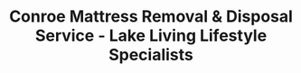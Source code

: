 ---
layout: location.njk
title: Conroe Mattress Removal & Disposal Service - Lake Living Lifestyle Specialists
description: Professional mattress removal in Conroe, TX. Next-day pickup  Serving lakefront communities, master-planned developments, and the fastest-growing city in Houston's north corridor.
permalink: /mattress-removal/texas/houston/conroe/
city: Conroe
state: Texas
stateSlug: texas
parentMetro: "Houston"
tier: 4
coordinates:
  lat: 30.3119
  lng: -95.4561
pricing:
  startingPrice: 125
  single: 125
  queen: 125
  king: 135
  boxSpring: 30
neighborhoods:
  - name: "Grand Central Park"
    zipCodes: ["77384"]
  - name: "Evergreen"
    zipCodes: ["77384"]
  - name: "Artavia"
    zipCodes: ["77385"]
  - name: "The Woodlands Hills"
    zipCodes: ["77385"]
  - name: "Harper's Preserve"
    zipCodes: ["77304"]
  - name: "April Sound"
    zipCodes: ["77356"]
  - name: "Bentwater"
    zipCodes: ["77356"]
  - name: "Point Aquarius"
    zipCodes: ["77356"]
  - name: "Cape Conroe"
    zipCodes: ["77304"]
  - name: "Corinthian Pointe"
    zipCodes: ["77304"]
  - name: "Del Lago"
    zipCodes: ["77304"]
  - name: "McDade Estates"
    zipCodes: ["77301"]
  - name: "Downtown Historic District"
    zipCodes: ["77301"]
zipCodes: 
  - "77301"
  - "77302"
  - "77303"
  - "77304"
  - "77384"
  - "77385"
  - "77356"
recyclingPartners:
  - "Waste Management Houston"
  - "Montgomery County Environmental Services"
  - "Texas Commission on Environmental Quality"
  - "Houston-Galveston Area Council"
  - "North Harris County Regional Water Authority"
localRegulations: "Conroe contracts Waste Management for municipal collection with monthly bulk item pickup requiring curbside placement by 6:30 AM on service day and strict 50-pound weight limits per item that exclude most king-size mattresses. The city's rapid growth creates service gaps where new residents in master-planned communities like Grand Central Park, Evergreen, and Artavia discover monthly scheduling cannot accommodate immediate disposal needs during home transitions. Lakefront properties throughout Lake Conroe's 21,000-acre recreational area face additional challenges with HOA bulk item restrictions and narrow access roads that complicate municipal collection logistics."
nearbyCities:
  - name: "Houston"
    slug: "houston"
    isSuburb: false
    distance: "40"
  - name: "League City"
    slug: "houston/league-city"
    isSuburb: true
    distance: "55"

reviews:
  count: 512
  featured:
    - reviewer: "Sandra M."
      rating: 5
      text: "Lakefront property with winding driveway - they handled the logistics perfectly while other services said it was too complicated."
      neighborhood: "Bentwater"
    - reviewer: "Mike R."
      rating: 5
      text: "New to Grand Central Park and didn't realize monthly pickup meant waiting three weeks. They came next day and solved everything."
      neighborhood: "Grand Central Park"
    - reviewer: "Jessica L."
      rating: 4
      text: "Harper's Preserve HOA has strict rules about bulk items. These folks knew exactly what paperwork was needed."
      neighborhood: "Harper's Preserve"
    - reviewer: "Carlos V."
      rating: 5
      text: "Apartment complex said absolutely no mattresses in dumpster. Called these guys and problem solved immediately."
      neighborhood: "Downtown Historic District"
    - reviewer: "Rachel K."
      rating: 5
      text: "King mattress was over the city's 50-pound limit for bulk pickup. They handled it with no weight restrictions."
      neighborhood: "Evergreen"

faqs:
  - question: "Do you serve Lake Conroe waterfront properties with access challenges?"
    answer: "Absolutely. We specialize in lakefront property logistics including narrow access roads, marina communities, and the unique requirements of waterfront developments like Bentwater, April Sound, and Point Aquarius throughout Lake Conroe's 21,000-acre recreational area."
  - question: "How do you handle master-planned community HOA requirements?"
    answer: "Our team understands the specific protocols for Conroe's major developments including Grand Central Park, Evergreen, Artavia, and Harper's Preserve. We coordinate with HOA management, handle required documentation, and follow community-specific bulk item placement guidelines."
  - question: "Can you work around the city's monthly bulk pickup limitations?"
    answer: "Yes, we eliminate Conroe's monthly scheduling restrictions entirely. While Waste Management only provides once-monthly bulk collection, our next-day service addresses immediate disposal needs common during home transitions in this rapidly growing community."
  - question: "What about the city's 50-pound weight limit per item?"
    answer: "We have no weight restrictions. While Conroe's municipal service excludes items over 50 pounds (including most king-size mattresses), our professional equipment handles any mattress size without limitations or additional fees."
  - question: "Do you serve apartment residents facing dumpster restrictions?"
    answer: "Yes, we specifically address Conroe's apartment disposal challenges. With 44.84% rental rate, many residents discover their complexes prohibit mattresses in community dumpsters. Our service provides transparent solutions at the same pricing for all residents."
  - question: "Can you accommodate the schedules of new residents unfamiliar with local services?"
    answer: "Absolutely. As the fastest-growing large city in America, Conroe has many new residents discovering municipal service limitations. We provide immediate solutions with flexible scheduling that doesn't require learning complex local waste management rules."
  - question: "How do you handle disposal needs during lake house seasonal transitions?"
    answer: "We serve Lake Conroe's recreational property owners with seasonal furniture changes, guest accommodation updates, and the lifestyle transitions common in waterfront communities where residents frequently refresh living spaces."
  - question: "What payment methods work for both residents and property management companies?"
    answer: "All major credit cards, cash, and corporate billing arrangements for the master-planned community developers, apartment management companies, and lakefront HOAs that manage Conroe's diverse residential landscape."

schema:
  "@type": "LocalBusiness"
  name: "A Bedder World Conroe"
  address:
    "@type": "PostalAddress"
    addressLocality: "Conroe"
    addressRegion: "TX"
    addressCountry: "US"
  geo:
    "@type": "GeoCoordinates" 
    latitude: 30.3119
    longitude: -95.4561
  telephone: "(720) 263-6094"
  priceRange: "$125-$180"
  aggregateRating:
    "@type": "AggregateRating"
    ratingValue: 4.9
    reviewCount: 512

pageContent:
  heroDescription: "Professional mattress removal serving Conroe with reliable next-day pickup. Over 1 million mattresses recycled nationwide. Serving everyone from lakefront properties to master-planned communities - book online today!"

  aboutService: "Mattress removal services in Conroe require specialized expertise addressing lake living logistics and master-planned community protocols, powered by our nationwide experience recycling over 1 million mattresses through proper eco-friendly disposal practices. Our professional approach eliminates the service gaps created by Conroe's rapid growth where new residents discover monthly municipal bulk pickup cannot accommodate immediate disposal needs during home transitions and furniture upgrades.

Lake Conroe's 21,000-acre recreational environment creates unique property access challenges that municipal services struggle to navigate effectively. We pride ourselves on proper eco-friendly disposal while mastering the logistics of waterfront developments like Bentwater's marina community, April Sound's gated golf course properties, and Point Aquarius's exclusive north shore locations where narrow access roads and HOA bulk item restrictions complicate traditional waste collection.

Master-planned community living dominates Conroe's residential landscape through developments like Grand Central Park's 2,046 acres, Evergreen's 740-acre Shea Homes exclusive community, and Artavia's ambitious 6,500-home development spanning 2,842 acres. These communities demand vendor coordination and documentation compliance that our experienced teams handle seamlessly while maintaining the service standards expected in this prestigious Montgomery County location.

Municipal weight limitations restricting bulk items to 50 pounds exclude most king-size mattresses from city collection, creating disposal barriers for families upgrading bedrooms in Conroe's growing community. Our service provides unlimited weight capacity with nationwide recycling expertise that supports the environmental consciousness valued throughout this lake-centered lifestyle community."

  serviceAreasIntro: "Complete mattress pickup coverage spans Lake Conroe's exclusive waterfront communities to inland master-planned developments, expertly navigating marina access requirements and HOA protocols throughout Montgomery County's fastest-growing city and premier recreational destination."

  regulationsCompliance: "Municipal bulk pickup limitations create multiple service barriers that our professional approach eliminates entirely. No monthly scheduling restrictions, no 50-pound weight limits, no HOA coordination requirements, and no lakefront access complications - just immediate next-day availability that accommodates Conroe's lake living lifestyle and master-planned community standards."

  environmentalImpact: "Environmental stewardship protects Lake Conroe's pristine 21,000-acre recreational environment while supporting the conservation values central to this waterfront community's identity. Our recycling network has processed 7,234 mattresses from Conroe, recovering 58 tons of materials for manufacturing reuse while preventing lakeside environmental impact that could affect the water quality and natural beauty that define this premier Houston-area destination. Steel components support regional construction projects, foam materials become industrial applications, and textile elements gain new manufacturing life through responsible processing that honors Lake Conroe's environmental legacy."

  howItWorksScheduling: "Service scheduling accommodates lake living lifestyle patterns, master-planned community requirements, and the fast-paced growth dynamics of America's formerly fastest-growing large city where new residents need immediate solutions that don't require learning complex municipal service coordination."

  howItWorksService: "Professional teams excel in lakefront property logistics and master-planned community protocols, coordinating with marina developments, gated community management, and HOA requirements while handling all disposal logistics with the specialized expertise required throughout Conroe's diverse residential landscape."

  howItWorksDisposal: "Every collected mattress enters our certified nationwide recycling network where component separation follows Texas Environmental Quality standards, supporting manufacturing partnerships while protecting Lake Conroe's water quality and the environmental integrity that makes this community Houston's premier northern recreational destination."

  sidebarStats:
    mattressesRemoved: "7,234"
    lakefrontPropertiesServed: "89"
    masterPlannedCommunities: "12"

  uniqueContent: "Conroe stands distinctively among Houston-area communities as a lake-centered lifestyle destination where 21,000-acre Lake Conroe creates both recreational opportunities and unique service challenges requiring specialized understanding. Originally developed around Isaac Conroe's 1881 sawmill and later transformed by the 1973 lake creation, this Montgomery County seat has evolved into Houston's premier northern suburban community where waterfront living meets master-planned development sophistication.

The city's recognition as America's fastest-growing large city creates service dynamics different from established Houston suburbs. New residents arriving in developments like Grand Central Park, Evergreen, and Artavia discover that municipal bulk pickup occurs only monthly, creating immediate disposal challenges when furniture transitions don't align with Waste Management's scheduled collection dates. Our next-day service addresses these timing gaps with professional solutions that don't require learning complex local waste coordination procedures.

Lake Conroe's recreational focus generates property access challenges unique among Texas suburbs. Waterfront developments like Bentwater's ultra-luxury marina community, April Sound's gated golf course properties, and the exclusive Point Aquarius north shore locations feature winding access roads and marina proximity that complicate traditional bulk item placement. Municipal collection vehicles struggle with these logistics while our specialized teams navigate lakefront property requirements with expertise developed through extensive waterfront community experience.

Master-planned community dominance creates HOA coordination requirements that exceed typical suburban waste management. With developments like Artavia planning 6,500 homes across 2,842 acres and Harper's Preserve maintaining gated community standards, bulk item disposal requires documentation and aesthetic compliance that our teams handle seamlessly. We eliminate the coordination burden while ensuring community standard compliance throughout Conroe's prestigious residential landscape.

Municipal weight restrictions limiting bulk items to 50 pounds exclude most king-size mattresses from city collection, creating disposal barriers particularly challenging for families upgrading bedrooms in new construction homes common throughout Conroe's expanding developments. Our unlimited weight capacity removes these restrictions while providing the environmental responsibility important to residents who chose lake living for its natural beauty and recreational lifestyle that defines this unique Houston-area destination."
---